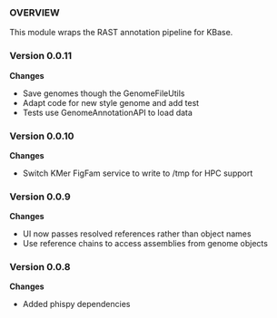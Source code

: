 ### OVERVIEW
This module wraps the RAST annotation pipeline for KBase.

### Version 0.0.11
__Changes__
- Save genomes though the GenomeFileUtils
- Adapt code for new style genome and add test
- Tests use GenomeAnnotationAPI to load data

### Version 0.0.10
__Changes__
- Switch KMer FigFam service to write to /tmp for HPC support

### Version 0.0.9
__Changes__
- UI now passes resolved references rather than object names
- Use reference chains to access assemblies from genome objects

### Version 0.0.8
__Changes__
- Added phispy dependencies


